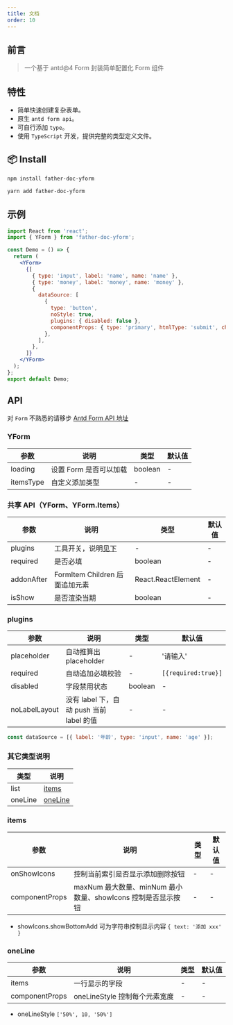 ```yaml
---
title: 文档
order: 10
---
```


## 前言

> 一个基于 antd@4 Form 封装简单配置化 Form 组件

## 特性

- 简单快速创建复杂表单。
- 原生 `antd form api`。
- 可自行添加 `type`。
- 使用 `TypeScript` 开发，提供完整的类型定义文件。

## 📦 Install

```bash
npm install father-doc-yform
```

```bash
yarn add father-doc-yform
```

## 示例

```jsx | pure
import React from 'react';
import { YForm } from 'father-doc-yform';

const Demo = () => {
  return (
    <YForm>
      {[
        { type: 'input', label: 'name', name: 'name' },
        { type: 'money', label: 'money', name: 'money' },
        {
          dataSource: [
            {
              type: 'button',
              noStyle: true,
              plugins: { disabled: false },
              componentProps: { type: 'primary', htmlType: 'submit', children: 'submit' },
            },
          ],
        },
      ]}
    </YForm>
  );
};
export default Demo;
```

## API

对 `Form` 不熟悉的请移步 [Antd Form API 地址](https://next.ant.design/components/form-cn/#API)

### YForm

| 参数      | 说明                   | 类型    | 默认值 |
| --------- | ---------------------- | ------- | ------ |
| loading   | 设置 Form 是否可以加载 | boolean | -      |
| itemsType | 自定义添加类型         | -       | -      |

### 共享 API（YForm、YForm.Items）

| 参数       | 说明                           | 类型               | 默认值 |
| ---------- | ------------------------------ | ------------------ | ------ |
| plugins    | 工具开关，说明[见下](#plugins) | -                  | -      |
| required   | 是否必填                       | boolean            | -      |
| addonAfter | FormItem Children 后面追加元素 | React.ReactElement | -      |
| isShow     | 是否渲染当期                   | boolean            | -      |

### plugins

| 参数          | 说明                                     | 类型    | 默认值              |
| ------------- | ---------------------------------------- | ------- | ------------------- |
| placeholder   | 自动推算出 placeholder                   | -       | '请输入'            |
| required      | 自动追加必填校验                         | -       | `[{required:true}]` |
| disabled      | 字段禁用状态                             | boolean | -                   |
| noLabelLayout | 没有 label 下，自动 push 当前 label 的值 | -       | -                   |

```jsx | pure
const dataSource = [{ label: '年龄', type: 'input', name: 'age' }];
```

### 其它类型说明

| 类型    | 说明                |
| ------- | ------------------- |
| list    | [items](#items)     |
| oneLine | [oneLine](#oneLine) |

### items

| 参数           | 说明                                                         | 类型 | 默认值 |
| -------------- | ------------------------------------------------------------ | ---- | ------ |
| onShowIcons    | 控制当前索引是否显示添加删除按钮                             | -    | -      |
| componentProps | maxNum 最大数量、minNum 最小数量、showIcons 控制是否显示按钮 | -    | -      |

- showIcons.showBottomAdd 可为字符串控制显示内容 `{ text: '添加 xxx' }`

### oneLine

| 参数           | 说明                          | 类型 | 默认值 |
| -------------- | ----------------------------- | ---- | ------ |
| items          | 一行显示的字段                | -    | -      |
| componentProps | oneLineStyle 控制每个元素宽度 | -    | -      |

- oneLineStyle `['50%', 10, '50%']`
